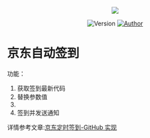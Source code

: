 <p align="center">
    <img src="https://cdn.jsdelivr.net/gh/ruicky/ruicky.github.io/2020/06/05/jd-sign/0.png">
</p>

<p align="center">
    <img alt="Version" src="https://img.shields.io/badge/release-0.0.1-blue"/>
    <a href="https://github.com/ruicky">
        <img alt="Author" src="https://img.shields.io/badge/author-ruicky-blueviolet"/>
    </a>
</p>

# 京东自动签到

功能：
1. 获取签到最新代码
2. 替换参数值
3. 
4. 签到并发送通知



详情参考文章:[京东定时签到-GitHub 实现](https://ruicky.me/2020/06/05/jd-sign/)
